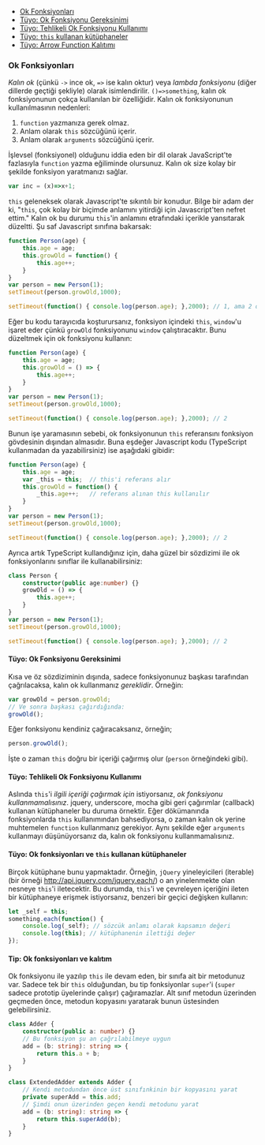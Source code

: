 * [Ok Fonksiyonları](#arrow-functions)
* [Tüyo: Ok Fonksiyonu Gereksinimi](#tip-arrow-function-need)
* [Tüyo: Tehlikeli Ok Fonksiyonu Kullanımı](#tip-arrow-function-danger)
* [Tüyo: `this` kullanan kütüphaneler](#tip-arrow-functions-with-libraries-that-use-this)
* [Tüyo: Arrow Function Kalıtımı](#tip-arrow-functions-and-inheritance)

### Ok Fonksiyonları

*Kalın ok* (çünkü `->` ince ok, `=>` ise kalın oktur) veya *lambda fonksiyonu* (diğer dillerde geçtiği şekliyle) olarak isimlendirilir. `()=>something`, kalın ok fonksiyonunun çokça kullanılan bir özelliğidir. Kalın ok fonksiyonunun kullanılmasının nedenleri:
1. `function` yazmanıza gerek olmaz.
2. Anlam olarak `this` sözcüğünü içerir.
3. Anlam olarak `arguments` sözcüğünü içerir.

İşlevsel (fonksiyonel) olduğunu iddia eden bir dil olarak JavaScript'te fazlasıyla `function` yazma eğiliminde olursunuz. Kalın ok size kolay bir şekilde fonksiyon yaratmanızı sağlar.
```ts
var inc = (x)=>x+1;
```
`this` geleneksek olarak Javascript'te sıkıntılı bir konudur. Bilge bir adam der ki, "`this`, çok kolay bir biçimde anlamını yitirdiği için Javascript'ten nefret ettim." Kalın ok bu durumu `this`'in anlamını etrafındaki içerikle yansıtarak düzeltti. Şu saf Javascript sınıfına bakarsak:

```ts
function Person(age) {
    this.age = age;
    this.growOld = function() {
        this.age++;
    }
}
var person = new Person(1);
setTimeout(person.growOld,1000);

setTimeout(function() { console.log(person.age); },2000); // 1, ama 2 olmalıydı
```
Eğer bu kodu tarayıcıda koşturursanız, fonksiyon içindeki `this`, `window`'u işaret eder çünkü `growOld` fonksiyonunu `window` çalıştıracaktır. Bunu düzeltmek için ok fonksiyonu kullanın:
```ts
function Person(age) {
    this.age = age;
    this.growOld = () => {
        this.age++;
    }
}
var person = new Person(1);
setTimeout(person.growOld,1000);

setTimeout(function() { console.log(person.age); },2000); // 2
```
Bunun işe yaramasının sebebi, ok fonksiyonunun `this` referansını fonksiyon gövdesinin dışından almasıdır. Buna eşdeğer Javascript kodu (TypeScript kullanmadan da yazabilirsiniz) ise aşağıdaki gibidir:
```ts
function Person(age) {
    this.age = age;
    var _this = this;  // this'i referans alır
    this.growOld = function() {
        _this.age++;   // referans alınan this kullanılır
    }
}
var person = new Person(1);
setTimeout(person.growOld,1000);

setTimeout(function() { console.log(person.age); },2000); // 2
```
Ayrıca artık TypeScript kullandığınız için, daha güzel bir sözdizimi ile ok fonksiyonlarını sınıflar ile kullanabilirsiniz: 
```ts
class Person {
    constructor(public age:number) {}
    growOld = () => {
        this.age++;
    }
}
var person = new Person(1);
setTimeout(person.growOld,1000);

setTimeout(function() { console.log(person.age); },2000); // 2
```

#### Tüyo: Ok Fonksiyonu Gereksinimi
Kısa ve öz sözdiziminin dışında, sadece fonksiyonunuz başkası tarafından çağrılacaksa, kalın ok kullanmanız *gereklidir*. Örneğin:
```ts
var growOld = person.growOld;
// Ve sonra başkası çağırdığında:
growOld();
```
Eğer fonksiyonu kendiniz çağıracaksanız, örneğin;
```ts
person.growOld();
```
İşte o zaman `this` doğru bir içeriği çağırmış olur (`person` örneğindeki gibi).

#### Tüyo: Tehlikeli Ok Fonksiyonu Kullanımı

Aslında `this`'i *ilgili içeriği çağırmak için* istiyorsanız, *ok fonksiyonu kullanmamalısınız*. jquery, underscore, mocha gibi geri çağırımlar (callback) kullanan kütüphaneler bu duruma örnektir. Eğer dökümanında fonksiyonlarda `this` kullanımından bahsediyorsa, o zaman kalın ok yerine muhtemelen `function` kullanmanız gerekiyor. Aynı şekilde eğer `arguments` kullanmayı düşünüyorsanız da, kalın ok fonksiyonu kullanmamalısınız.

#### Tüyo: Ok fonksiyonları ve `this` kullanan kütüphaneler
Birçok kütüphane bunu yapmaktadır. Örneğin, `jQuery` yineleyicileri (iterable) (bir örneği http://api.jquery.com/jquery.each/) o an yinelenmekte olan nesneye `this`'i iletecektir. Bu durumda, `this`'i ve çevreleyen içeriğini ileten bir kütüphaneye erişmek istiyorsanız, benzeri bir geçici değişken kullanın: 

```ts
let _self = this;
something.each(function() {
    console.log(_self); // sözcük anlamı olarak kapsamın değeri
    console.log(this); // kütüphanenin ilettiği değer
});
```

#### Tip: Ok fonksiyonları ve kalıtım

Ok fonksiyonu ile yazılıp `this` ile devam eden, bir sınıfa ait bir metodunuz var. Sadece tek bir `this` olduğundan,  bu tip fonksiyonlar `super`'i (`super` sadece prototip üyelerinde çalışır) çağıramazlar. Alt sınıf metodun üzerinden geçmeden önce, metodun kopyasını yaratarak bunun üstesinden gelebilirsiniz.

```ts
class Adder {
    constructor(public a: number) {}
    // Bu fonksiyon şu an çağrılabilmeye uygun
    add = (b: string): string => {
        return this.a + b;
    }
}

class ExtendedAdder extends Adder {
    // Kendi metodundan önce üst sınıfınkinin bir kopyasını yarat
    private superAdd = this.add;
    // Şimdi onun üzerinden geçen kendi metodunu yarat
    add = (b: string): string => {
        return this.superAdd(b);
    }
}
```
